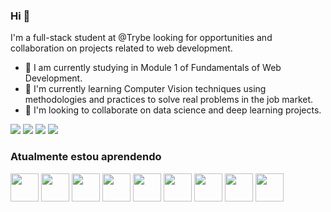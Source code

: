 ### Hi 👋

I'm a full-stack student at @Trybe looking for opportunities and collaboration on projects related to web development.

- 🔭 I am currently studying in Module 1 of Fundamentals of Web Development.
- 🌱 I'm currently learning Computer Vision techniques using methodologies and practices to solve real problems in the job market.
- 🤝 I'm looking to collaborate on data science and deep learning projects.


[<img src="https://img.shields.io/badge/twitter-%231DA1F2.svg?&style=for-the-badge&logo=twitter&logoColor=white" />](https://twitter.com/mthalmeida) [<img src="https://img.shields.io/badge/linkedin-%230077B5.svg?&style=for-the-badge&logo=linkedin&logoColor=white" />](https://www.linkedin.com/in/mthalmeida/) [<img src = "https://img.shields.io/badge/instagram-%23E4405F.svg?&style=for-the-badge&logo=instagram&logoColor=white">](https://www.instagram.com/mthalmeida/) [<img src = "https://img.shields.io/badge/facebook-%231877F2.svg?&style=for-the-badge&logo=facebook&logoColor=white">](https://www.facebook.com/matheusalmeidamobelar)



### Atualmente estou aprendendo      
<img height="45px" align="center" margin="10px" src="https://cdn.jsdelivr.net/gh/devicons/devicon/icons/html5/html5-original-wordmark.svg" />
<img height="45px" align="center" src="https://cdn.jsdelivr.net/gh/devicons/devicon/icons/css3/css3-original-wordmark.svg" />
<img height="45px" align="center" src="https://cdn.jsdelivr.net/gh/devicons/devicon/icons/eslint/eslint-original-wordmark.svg" />
<img height="45px" align="center" src="https://cdn.jsdelivr.net/gh/devicons/devicon/icons/react/react-original-wordmark.svg" />
<img height="45px" align="center" src="https://cdn.jsdelivr.net/gh/devicons/devicon/icons/redux/redux-original.svg" />
<img height="45px" align="center" src="https://cdn.jsdelivr.net/gh/devicons/devicon/icons/jest/jest-plain.svg" />
<img height="45px" align="center" src="https://testing-library.com/img/octopus-128x128.png" />
<img height="45px" align="center" src="https://cdn.jsdelivr.net/gh/devicons/devicon/icons/github/github-original-wordmark.svg" />
<img height="45px" align="center" src="https://cdn.jsdelivr.net/gh/devicons/devicon/icons/trello/trello-plain-wordmark.svg" />
